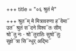 +++
title = "०६ श्रुतं मे"

+++
श्रुत᳓म् मे मित्रावरुणा ह᳓वेमा᳓  
उत᳓ श्रुतं स᳓दने विश्व᳓तः सीम्  
श्रो᳓तु नः · श्रो᳓तुरातिः सुश्रो᳓तुः  
सुक्षे᳓त्रा सि᳓न्धुर् अद्भिः᳓